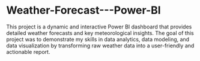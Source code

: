 # Weather-Forecast---Power-BI
This project is a dynamic and interactive Power BI dashboard that provides detailed weather forecasts and key meteorological insights.  The goal of this project was to demonstrate my skills in data analytics, data modeling, and data visualization by transforming raw weather data into a user-friendly and actionable report. 
